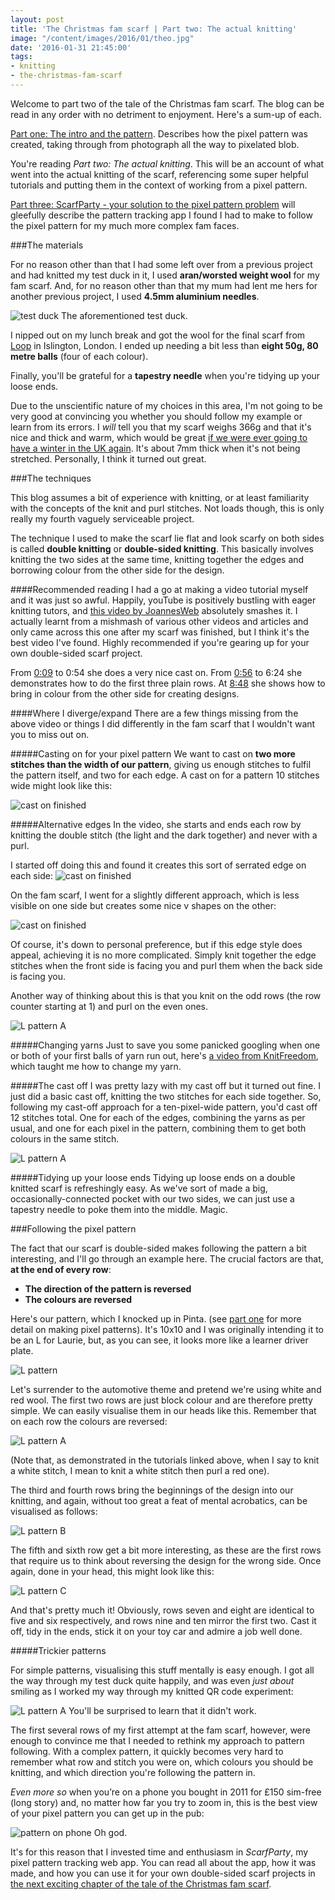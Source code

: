 ```yaml
---
layout: post
title: 'The Christmas fam scarf | Part two: The actual knitting'
image: "/content/images/2016/01/theo.jpg"
date: '2016-01-31 21:45:00'
tags:
- knitting
- the-christmas-fam-scarf
---
```


Welcome to part two of the tale of the Christmas fam scarf. The blog can be read in any order with no detriment to enjoyment. Here's a sum-up of each.

[Part one: The intro and the pattern](/2015/12/24/the-christmas-fam-scarf-part-1). Describes how the pixel pattern was created, taking through from photograph all the way to pixelated blob.

You're reading *Part two: The actual knitting*. This will be an account of what went into the actual knitting of the scarf, referencing some super helpful tutorials and putting them in the context of working from a pixel pattern.

[Part three: ScarfParty - your solution to the pixel pattern problem](/2016/07/18/the-christmas-fam-scarf-part-3) will gleefully describe the pattern tracking app I found I had to make to follow the pixel pattern for my much more complex fam faces.

###The materials

For no reason other than that I had some left over from a previous project and had knitted my test duck in it, I used **aran/worsted weight wool** for my fam scarf. And, for no reason other than that my mum had lent me hers for another previous project, I used **4.5mm aluminium needles**.

![test duck](http://static.lrnk.co.uk/blog-content/christmas-fam-scarf/test-duck.jpg)
The aforementioned test duck.

I nipped out on my lunch break and got the wool for the final scarf from [Loop](http://www.loopknitting.com) in Islington, London. I ended up needing a bit less than **eight 50g, 80 metre balls** (four of each colour).

Finally, you'll be grateful for a **tapestry needle** when you're tidying up your loose ends.

Due to the unscientific nature of my choices in this area, I'm not going to be very good at convincing you whether you should follow my example or learn from its errors. I *will* tell you that my scarf weighs 366g and that it's nice and thick and warm, which would be great [if we were ever going to have a winter in the UK again](http://www.bbc.co.uk/news/uk-35119311). It's about 7mm thick when it's not being stretched. Personally, I think it turned out great.

###The techniques

This blog assumes a bit of experience with knitting, or at least familiarity with the concepts of the knit and purl stitches. Not loads though, this is only really my fourth vaguely serviceable project.

The technique I used to make the scarf lie flat and look scarfy on both sides is called **double knitting** or **double-sided knitting**. This basically involves knitting the two sides at the same time, knitting together the edges and borrowing colour from the other side for the design. 

####Recommended reading
I had a go at making a video tutorial myself and it was just so awful. Happily, youTube is positively bustling with eager knitting tutors, and [this video by JoannesWeb](https://www.youtube.com/watch?v=JroP84tUmJA) absolutely smashes it. I actually learnt from a mishmash of various other videos and articles and only came across this one after my scarf was finished, but I think it's the best video I've found. Highly recommended if you're gearing up for your own double-sided scarf project.

From [0:09](https://youtu.be/JroP84tUmJA?t=9s) to 0:54 she does a very nice cast on.
From [0:56](https://youtu.be/JroP84tUmJA?t=56s) to 6:24 she demonstrates how to do the first three plain rows.
At [8:48](https://youtu.be/JroP84tUmJA?t=8m48s) she shows how to bring in colour from the other side for creating designs.

####Where I diverge/expand
There are a few things missing from the above video or things I did differently in the fam scarf that I wouldn't want you to miss out on.

#####Casting on for your pixel pattern
We want to cast on **two more stitches than the width of our pattern**, giving us enough stitches to fulfil the pattern itself, and two for each edge. A cast on for a pattern 10 stitches wide might look like this:

![cast on finished](http://static.lrnk.co.uk/blog-content/christmas-fam-scarf/cast-on.jpg)

#####Alternative edges
In the video, she starts and ends each row by knitting the double stitch (the light and the dark together) and never with a purl.

I started off doing this and found it creates this sort of serrated edge on each side:
![cast on finished](http://static.lrnk.co.uk/blog-content/christmas-fam-scarf/edge-a.jpg)

On the fam scarf, I went for a slightly different approach, which is less visible on one side but creates some nice v shapes on the other:

![cast on finished](http://static.lrnk.co.uk/blog-content/christmas-fam-scarf/edge-b2.jpg)

Of course, it's down to personal preference, but if this edge style does appeal, achieving it is no more complicated. Simply knit together the edge stitches when the front side is facing you and purl them when the back side is facing you.

Another way of thinking about this is that you knit on the odd rows (the row counter starting at 1) and purl on the even ones.

![L pattern A](http://static.lrnk.co.uk/blog-content/christmas-fam-scarf/edges.png)

#####Changing yarns
Just to save you some panicked googling when one or both of your first balls of yarn run out, here's [a video from KnitFreedom](https://www.youtube.com/watch?v=FodIHGHYBnM), which taught me how to change my yarn.

#####The cast off
I was pretty lazy with my cast off but it turned out fine. I just did a basic cast off, knitting the two stitches for each side together. So, following my cast-off approach for a ten-pixel-wide pattern, you'd cast off 12 stitches total. One for each of the edges, combining the yarns as per usual, and one for each pixel in the pattern, combining them to get both colours in the same stitch.

![L pattern A](http://static.lrnk.co.uk/blog-content/christmas-fam-scarf/cast-off.jpg)

#####Tidying up your loose ends
Tidying up loose ends on a double knitted scarf is refreshingly easy. As we've sort of made a big, occasionally-connected pocket with our two sides, we can just use a tapestry needle to poke them into the middle. Magic.

###Following the pixel pattern

The fact that our scarf is double-sided makes following the pattern a bit interesting, and I'll go through an example here. The crucial factors are that, **at the end of every row**:

 * **The direction of the pattern is reversed**
 * **The colours are reversed**

Here's our pattern, which I knocked up in Pinta. (see [part one](/2015/12/24/the-christmas-fam-scarf-part-1) for more detail on making pixel patterns). It's 10x10 and I was originally intending it to be an L for Laurie, but, as you can see, it looks more like a learner driver plate.

![L pattern](http://static.lrnk.co.uk/blog-content/christmas-fam-scarf/l-pattern.png)

Let's surrender to the automotive theme and pretend we're using white and red wool. The first two rows are just block colour and are therefore pretty simple. We can easily visualise them in our heads like this. Remember that on each row the colours are reversed:

![L pattern A](http://static.lrnk.co.uk/blog-content/christmas-fam-scarf/l-plate-a.png)

(Note that, as demonstrated in the tutorials linked above, when I say to knit a white stitch, I mean to knit a white stitch then purl a red one).

The third and fourth rows bring the beginnings of the design into our knitting, and again, without too great a feat of mental acrobatics, can be visualised as follows:  

![L pattern B](http://static.lrnk.co.uk/blog-content/christmas-fam-scarf/l-plate-b.png)

The fifth and sixth row get a bit more interesting, as these are the first rows that require us to think about reversing the design for the wrong side. Once again, done in your head, this might look like this:

![L pattern C](http://static.lrnk.co.uk/blog-content/christmas-fam-scarf/l-plate-c.png)

And that's pretty much it! Obviously, rows seven and eight are identical to five and six respectively, and rows nine and ten mirror the first two. Cast it off, tidy in the ends, stick it on your toy car and admire a job well done.

#####Trickier patterns

For simple patterns, visualising this stuff mentally is easy enough. I got all the way through my test duck quite happily, and was even *just about* smiling as I worked my way through my knitted QR code experiment:

![L pattern A](http://static.lrnk.co.uk/blog-content/christmas-fam-scarf/qr.jpg)
You'll be surprised to learn that it didn't work.

The first several rows of my first attempt at the fam scarf, however, were enough to convince me that I needed to rethink my approach to pattern following. With a complex pattern, it quickly becomes very hard to remember what row and stitch you were on, which colours you should be knitting, and which direction you're following the pattern in.
 
*Even more so* when you’re on a phone you bought in 2011 for £150 sim-free (long story) and, no matter how far you try to zoom in, this is the best view of your pixel pattern you can get up in the pub:

![pattern on phone](http://static.lrnk.co.uk/blog-content/christmas-fam-scarf/phone-pixel-pattern.png)
Oh god.

It's for this reason that I invested time and enthusiasm in *ScarfParty*, my pixel pattern tracking web app. You can read all about the app, how it was made, and how you can use it for your own double-sided scarf projects in [the next exciting chapter of the tale of the Christmas fam scarf](/2016/07/18/the-christmas-fam-scarf-part-3).